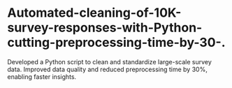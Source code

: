 # Automated-cleaning-of-10K-survey-responses-with-Python-cutting-preprocessing-time-by-30-.
Developed a Python script to clean and standardize large-scale survey data. Improved data quality and reduced preprocessing time by 30%, enabling faster insights.
